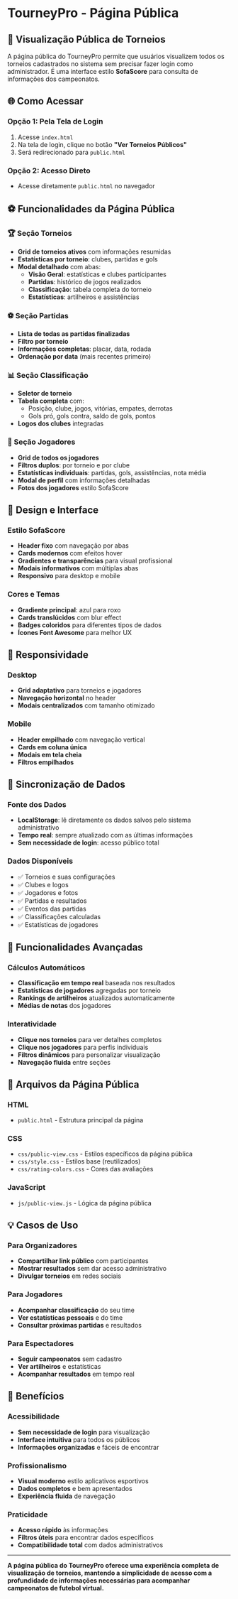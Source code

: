 # TourneyPro - Página Pública

## 📱 Visualização Pública de Torneios

A página pública do TourneyPro permite que usuários visualizem todos os torneios cadastrados no sistema sem precisar fazer login como administrador. É uma interface estilo **SofaScore** para consulta de informações dos campeonatos.

## 🌐 Como Acessar

### Opção 1: Pela Tela de Login
1. Acesse `index.html`
2. Na tela de login, clique no botão **"Ver Torneios Públicos"**
3. Será redirecionado para `public.html`

### Opção 2: Acesso Direto
- Acesse diretamente `public.html` no navegador

## ⚽ Funcionalidades da Página Pública

### 🏆 Seção Torneios
- **Grid de torneios ativos** com informações resumidas
- **Estatísticas por torneio**: clubes, partidas e gols
- **Modal detalhado** com abas:
  - **Visão Geral**: estatísticas e clubes participantes
  - **Partidas**: histórico de jogos realizados
  - **Classificação**: tabela completa do torneio
  - **Estatísticas**: artilheiros e assistências

### ⚽ Seção Partidas
- **Lista de todas as partidas finalizadas**
- **Filtro por torneio**
- **Informações completas**: placar, data, rodada
- **Ordenação por data** (mais recentes primeiro)

### 📊 Seção Classificação
- **Seletor de torneio**
- **Tabela completa** com:
  - Posição, clube, jogos, vitórias, empates, derrotas
  - Gols pró, gols contra, saldo de gols, pontos
- **Logos dos clubes** integradas

### 👥 Seção Jogadores
- **Grid de todos os jogadores**
- **Filtros duplos**: por torneio e por clube
- **Estatísticas individuais**: partidas, gols, assistências, nota média
- **Modal de perfil** com informações detalhadas
- **Fotos dos jogadores** estilo SofaScore

## 🎨 Design e Interface

### Estilo SofaScore
- **Header fixo** com navegação por abas
- **Cards modernos** com efeitos hover
- **Gradientes e transparências** para visual profissional
- **Modais informativos** com múltiplas abas
- **Responsivo** para desktop e mobile

### Cores e Temas
- **Gradiente principal**: azul para roxo
- **Cards translúcidos** com blur effect
- **Badges coloridos** para diferentes tipos de dados
- **Ícones Font Awesome** para melhor UX

## 📱 Responsividade

### Desktop
- **Grid adaptativo** para torneios e jogadores
- **Navegação horizontal** no header
- **Modais centralizados** com tamanho otimizado

### Mobile
- **Header empilhado** com navegação vertical
- **Cards em coluna única**
- **Modais em tela cheia**
- **Filtros empilhados**

## 🔄 Sincronização de Dados

### Fonte dos Dados
- **LocalStorage**: lê diretamente os dados salvos pelo sistema administrativo
- **Tempo real**: sempre atualizado com as últimas informações
- **Sem necessidade de login**: acesso público total

### Dados Disponíveis
- ✅ Torneios e suas configurações
- ✅ Clubes e logos
- ✅ Jogadores e fotos
- ✅ Partidas e resultados
- ✅ Eventos das partidas
- ✅ Classificações calculadas
- ✅ Estatísticas de jogadores

## 🚀 Funcionalidades Avançadas

### Cálculos Automáticos
- **Classificação em tempo real** baseada nos resultados
- **Estatísticas de jogadores** agregadas por torneio
- **Rankings de artilheiros** atualizados automaticamente
- **Médias de notas** dos jogadores

### Interatividade
- **Clique nos torneios** para ver detalhes completos
- **Clique nos jogadores** para perfis individuais
- **Filtros dinâmicos** para personalizar visualização
- **Navegação fluida** entre seções

## 🔧 Arquivos da Página Pública

### HTML
- `public.html` - Estrutura principal da página

### CSS
- `css/public-view.css` - Estilos específicos da página pública
- `css/style.css` - Estilos base (reutilizados)
- `css/rating-colors.css` - Cores das avaliações

### JavaScript
- `js/public-view.js` - Lógica da página pública

## 💡 Casos de Uso

### Para Organizadores
- **Compartilhar link público** com participantes
- **Mostrar resultados** sem dar acesso administrativo
- **Divulgar torneios** em redes sociais

### Para Jogadores
- **Acompanhar classificação** do seu time
- **Ver estatísticas pessoais** e do time
- **Consultar próximas partidas** e resultados

### Para Espectadores
- **Seguir campeonatos** sem cadastro
- **Ver artilheiros** e estatísticas
- **Acompanhar resultados** em tempo real

## 🎯 Benefícios

### Acessibilidade
- **Sem necessidade de login** para visualização
- **Interface intuitiva** para todos os públicos
- **Informações organizadas** e fáceis de encontrar

### Profissionalismo
- **Visual moderno** estilo aplicativos esportivos
- **Dados completos** e bem apresentados
- **Experiência fluida** de navegação

### Praticidade
- **Acesso rápido** às informações
- **Filtros úteis** para encontrar dados específicos
- **Compatibilidade total** com dados administrativos

---

**A página pública do TourneyPro oferece uma experiência completa de visualização de torneios, mantendo a simplicidade de acesso com a profundidade de informações necessárias para acompanhar campeonatos de futebol virtual.**
